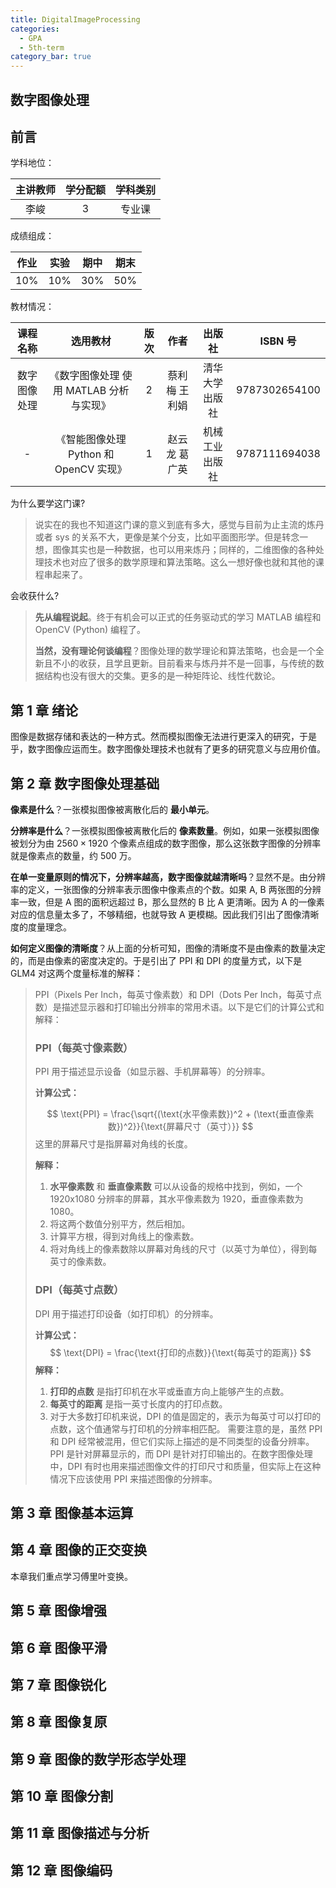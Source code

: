 ```yaml
---
title: DigitalImageProcessing
categories:
  - GPA
  - 5th-term
category_bar: true
---
```


## 数字图像处理

## 前言

学科地位：

| 主讲教师 | 学分配额 | 学科类别 |
| :------: | :------: | :------: |
|   李峻   |    3     |  专业课  |

成绩组成：

| 作业 | 实验 | 期中 | 期末 |
| :--: | :--: | :--: | :--: |
| 10%  | 10%  | 30%  | 50%  |

教材情况：

|   课程名称   |               选用教材                | 版次 |     作者      |     出版社     |    ISBN 号     |
| :----------: | :-----------------------------------: | :--: | :-----------: | :------------: | :-----------: |
| 数字图像处理 | 《数字图像处理 使用 MATLAB 分析与实现》 |  2   | 蔡利梅 王利娟 | 清华大学出版社 | 9787302654100 |
|      -       |  《智能图像处理 Python 和 OpenCV 实现》  |  1   | 赵云龙 葛广英 | 机械工业出版社 | 9787111694038 |

为什么要学这门课?

> 说实在的我也不知道这门课的意义到底有多大，感觉与目前为止主流的炼丹或者 sys 的关系不大，更像是某个分支，比如平面图形学。但是转念一想，图像其实也是一种数据，也可以用来炼丹；同样的，二维图像的各种处理技术也对应了很多的数学原理和算法策略。这么一想好像也就和其他的课程串起来了。

会收获什么?

> **先从编程说起**。终于有机会可以正式的任务驱动式的学习 MATLAB 编程和 OpenCV (Python) 编程了。
>
> **当然，没有理论何谈编程**？图像处理的数学理论和算法策略，也会是一个全新且不小的收获，且学且更新。目前看来与炼丹并不是一回事，与传统的数据结构也没有很大的交集。更多的是一种矩阵论、线性代数论。

## 第 1 章 绪论

图像是数据存储和表达的一种方式。然而模拟图像无法进行更深入的研究，于是乎，数字图像应运而生。数字图像处理技术也就有了更多的研究意义与应用价值。

## 第 2 章 数字图像处理基础

**像素是什么**？一张模拟图像被离散化后的 **最小单元**。

**分辨率是什么**？一张模拟图像被离散化后的 **像素数量**。例如，如果一张模拟图像被划分为由 $2560\times1920$ 个像素点组成的数字图像，那么这张数字图像的分辨率就是像素点的数量，约 500 万。

**在单一变量原则的情况下，分辨率越高，数字图像就越清晰吗**？显然不是。由分辨率的定义，一张图像的分辨率表示图像中像素点的个数。如果 A, B 两张图的分辨率一致，但是 A 图的面积远超过 B，那么显然的 B 比 A 更清晰。因为 A 的一像素对应的信息量太多了，不够精细，也就导致 A 更模糊。因此我们引出了图像清晰度的度量理念。

**如何定义图像的清晰度**？从上面的分析可知，图像的清晰度不是由像素的数量决定的，而是由像素的密度决定的。于是引出了 PPI 和 DPI 的度量方式，以下是 GLM4 对这两个度量标准的解释：

>PPI（Pixels Per Inch，每英寸像素数）和 DPI（Dots Per Inch，每英寸点数）是描述显示器和打印输出分辨率的常用术语。以下是它们的计算公式和解释：
>
>### PPI（每英寸像素数）
>
>PPI 用于描述显示设备（如显示器、手机屏幕等）的分辨率。
>
>**计算公式：**
>
>$$
>\text{PPI} = \frac{\sqrt{(\text{水平像素数})^2 + (\text{垂直像素数})^2}}{\text{屏幕尺寸（英寸）}}
>$$
>这里的屏幕尺寸是指屏幕对角线的长度。
>
>**解释：**
>
>1. **水平像素数** 和 **垂直像素数** 可以从设备的规格中找到，例如，一个 1920x1080 分辨率的屏幕，其水平像素数为 1920，垂直像素数为 1080。
>2. 将这两个数值分别平方，然后相加。
>3. 计算平方根，得到对角线上的像素数。
>4. 将对角线上的像素数除以屏幕对角线的尺寸（以英寸为单位），得到每英寸的像素数。
>### DPI（每英寸点数）
>DPI 用于描述打印设备（如打印机）的分辨率。
>
>**计算公式：**
>$$
>\text{DPI} = \frac{\text{打印的点数}}{\text{每英寸的距离}}
>$$
>**解释：**
>
>1. **打印的点数** 是指打印机在水平或垂直方向上能够产生的点数。
>2. **每英寸的距离** 是指一英寸长度内的打印点数。
>3. 对于大多数打印机来说，DPI 的值是固定的，表示为每英寸可以打印的点数，这个值通常与打印机的分辨率相匹配。
>需要注意的是，虽然 PPI 和 DPI 经常被混用，但它们实际上描述的是不同类型的设备分辨率。PPI 是针对屏幕显示的，而 DPI 是针对打印输出的。在数字图像处理中，DPI 有时也用来描述图像文件的打印尺寸和质量，但实际上在这种情况下应该使用 PPI 来描述图像的分辨率。

## 第 3 章 图像基本运算

## 第 4 章 图像的正交变换

本章我们重点学习傅里叶变换。

## 第 5 章 图像增强

## 第 6 章 图像平滑

## 第 7 章 图像锐化

## 第 8 章 图像复原

## 第 9 章 图像的数学形态学处理

## 第 10 章 图像分割

## 第 11 章 图像描述与分析

## 第 12 章 图像编码
